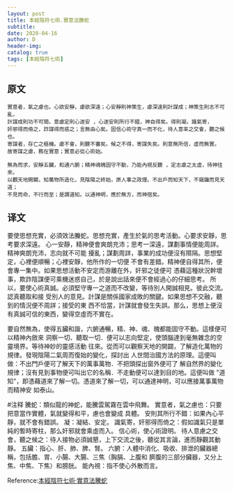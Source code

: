 ```yaml
--- 
layout: post
title: 本經陰符七術.實意法騰蛇
subtitle:
date: 2020-04-16
author: D
header-img:
catalog: true
tags: [本經陰符七術]
---
```

## 原文
```
實意者，氣之慮也。心欲安靜，慮欲深遠；心安靜則神策生，慮深遠則計謀成；神策生則志不可亂，
計謀成則功不可間。意慮定則心遂安 ，心遂安則所行不錯，神自得矣。得則凝。識氣寄，
奸邪得而倚之，詐謀得而惑之；言無由心矣。固信心術守真一而不化，待人意率之交會，聽之候也。
寄謀者，存亡之樞機。慮不會，則聽不審矣。候之不得，寄謀失矣。則意無所信，虛而無實。
故寄謀之慮，務在實意；實意必從心術始。

無為而求，安靜五臟，和通六腑；精神魂魄固守不動，乃能內視反聽 ，定志慮之太虛，待神往來。
以觀天地開闢，知萬物所造化，見陰陽之終始，原人事之政理。不出戶而知天下，不窺牖而見天道；
不見而命，不行而至；是謂道知。以通神明，應於無方，而神宿矣。
```
## 译文
要使思想充實，必須效法螣蛇。思想充實，產生於氣的思考活動。心要求安靜，思考要求深遠。
心一安靜，精神便會爽朗充沛；思考一深遠，謀劃事情便能周詳。精神爽朗充沛，志向就不可能
擾亂；謀劃周詳，事業的成功便沒有隰隔。思想堅定，心裡便順暢；心裡安靜，他所作的一切便
不會有差錯。精神便自得其所，便會專一集中。如果思想活動不安定而游離在外，奸邪之徒便可
憑藉這種狀況幹壞事，欺詐陰謀便可乘機迷惑自己，於是說出話來便不會經過心的仔細思考。
所以，要使心術真誠。必須堅守專一之道而不改變，等待別人開誠相見。彼此交流。認真聽取和接
受別人的意見。計謀是關係國家成敗的關鍵。如果思想不交融，聽到的情況便不周詳；接受的東
西不恰當，計謀就會發生失誤。那么，思想上便沒有真誠可信的東西，變得空虛而不實在。

要自然無為，使得五臟和諧，六腑通暢，精、神、魂、魄都能固守不動。這樣便可以精神內斂來
洞察一切、聽取一切．便可以志向堅定，使頭腦達到毫無雜念的空靈境界。等待神妙的靈感活動
往來。從而可以觀察天地的開闢，了解造化萬物的規律。發現陰陽二氣周而復始的變化，探討出
人世間治國方法的原理。這便叫做：不出門戶便可了解天下的萬事萬物．不把頭探出窗外便可了
解自然界的變化規律；沒有見到事物便可叫出它的名稱．不走動便可以達到目的地。這便叫做
"道知"，即憑藉道來了解一切。憑道來了解一切，可以通達神明，可以應接萬事萬物而精神安
如泰山。

#注释
騰蛇：類似龍的神蛇，能騰雲駕霧在雲中飛舞。
實意者，氣之慮也：只要把意當作實體，氣就變得和平，慮也會變成 具體。
安則其所行不錯：如果內心平靜，就不會有錯誤。
凝：凝結、安定。
識氣寄，奸邪得而倚之：假如識氣只是單純的暫時寄柱，那么奸邪就會乘虛而入。
信心術，使心術證明。
待人意慮之交會，聽之候之：待人接物必須誠懇，上下交流之後，聽從其言論，進而靜觀其動
靜。
五臟：指心、肝、肺、脾、腎。
六腑：人體中消化、吸收、排泄的臟器總稱，包括膽、胃、小腸、大腸、三焦（胸膈、上腹和
臍腹的三部分臟器，又分上焦、中焦、下焦）和膀胱。
能內視：指不使心外散而言。

Reference:[本經陰符七術·實意法騰蛇](https://www.arteducation.com.tw/guwen/bookv_3303.html)
